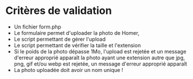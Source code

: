 # Critères de validation
* Un fichier form.php
* Le formulaire permet d'uploader la photo de Homer,
* Le script permettant de gérer l'upload
* Le script permettant de vérifier la taille et l'extension
* Si le poids de la photo dépasse 1Mo, l'upload est rejetée et un message d'erreur approprié apparaît la photo ayant une extension autre que jpg, png, gif et/ou webp est rejetée, un message d'erreur approprié apparaît
* La photo uploadée doit avoir un nom unique !